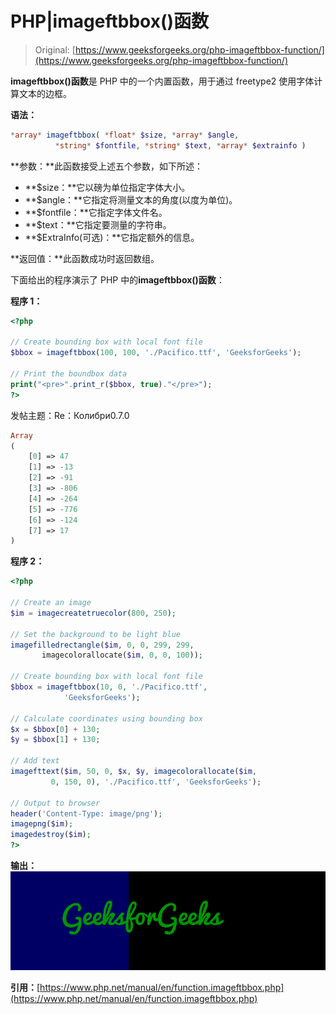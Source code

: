 # PHP|imageftbbox()函数

> Original: [https://www.geeksforgeeks.org/php-imageftbbox-function/](https://www.geeksforgeeks.org/php-imageftbbox-function/)

**imageftbbox()函数**是 PHP 中的一个内置函数，用于通过 freetype2 使用字体计算文本的边框。

**语法：**

```php
*array* imageftbbox( *float* $size, *array* $angle,
          *string* $fontfile, *string* $text, *array* $extrainfo )
```

**参数：**此函数接受上述五个参数，如下所述：

*   **$size：**它以磅为单位指定字体大小。
*   **$angle：**它指定将测量文本的角度(以度为单位)。
*   **$fontfile：**它指定字体文件名。
*   **$text：**它指定要测量的字符串。
*   **$ExtraInfo(可选)：**它指定额外的信息。

**返回值：**此函数成功时返回数组。

下面给出的程序演示了 PHP 中的**imageftbbox()函数**：

**程序 1：**

```php
<?php

// Create bounding box with local font file
$bbox = imageftbbox(100, 100, './Pacifico.ttf', 'GeeksforGeeks');

// Print the boundbox data
print("<pre>".print_r($bbox, true)."</pre>");
?>
```

发帖主题：Re：Колибри0.7.0

```php
Array
(
    [0] => 47
    [1] => -13
    [2] => -91
    [3] => -806
    [4] => -264
    [5] => -776
    [6] => -124
    [7] => 17
)
```

**程序 2：**

```php
<?php

// Create an image
$im = imagecreatetruecolor(800, 250);

// Set the background to be light blue
imagefilledrectangle($im, 0, 0, 299, 299,
       imagecolorallocate($im, 0, 0, 100));

// Create bounding box with local font file
$bbox = imageftbbox(10, 0, './Pacifico.ttf',
            'GeeksforGeeks');

// Calculate coordinates using bounding box
$x = $bbox[0] + 130;
$y = $bbox[1] + 130;

// Add text
imagefttext($im, 50, 0, $x, $y, imagecolorallocate($im,
         0, 150, 0), './Pacifico.ttf', 'GeeksforGeeks');

// Output to browser
header('Content-Type: image/png');
imagepng($im);
imagedestroy($im);
?>
```

**输出：**
![](img/93e89dc06fcafe8abb0419890d38c828.png)

**引用：**[https://www.php.net/manual/en/function.imageftbbox.php](https://www.php.net/manual/en/function.imageftbbox.php)